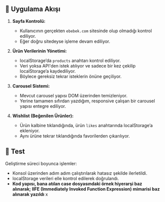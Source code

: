 ## 🔧 Uygulama Akışı

1. **Sayfa Kontrolü:**
   - Kullanıcının gerçekten `ebebek.com` sitesinde olup olmadığı kontrol ediliyor.
   - Eğer doğru sitedeyse işleme devam ediliyor.

2. **Ürün Verilerinin Yönetimi:**
   - localStorage’da `products` anahtarı kontrol ediliyor.
   - Veri yoksa API'den istek atılıyor ve sadece bir kez çekilip localStorage’a kaydediliyor.
   - Böylece gereksiz tekrar isteklerin önüne geçiliyor.

3. **Carousel Sistemi:**
   - Mevcut carousel yapısı DOM üzerinden temizleniyor.
   - Yerine tamamen sıfırdan yazdığım, responsive çalışan bir carousel yapısı entegre ediliyor.

4. **Wishlist (Beğenilen Ürünler):**
   - Ürün kalbine tıklandığında, ürün `likes` anahtarında localStorage’a ekleniyor.
   - Aynı ürüne tekrar tıklandığında favorilerden çıkarılıyor.

## 🧪 Test
Geliştirme süreci boyunca işlemler:
- Konsol üzerinden adım adım çalıştırılarak hatasız şekilde ilerletildi.
- localStorage verileri elle kontrol edilerek doğrulandı.
- **Kod yapısı, bana atılan case dosyasındaki örnek hiyerarşi baz alınarak; IIFE (Immediately Invoked Function Expression) mimarisi baz alınarak yazıldı**
x
